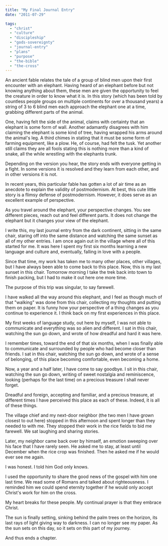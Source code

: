 ```yaml
---
title: "My Final Journal Entry"
date: "2011-07-29"

tags: 
  - "christ"
  - "culture"
  - "discipleship"
  - "gods-sovereignty"
  - "journal-entry"
  - "plans"
  - "purpose"
  - "the-bible"
  - "the-cross"
---
```


An ancient fable relates the tale of a group of blind men upon their first encounter with an elephant. Having heard of an elephant before but not knowing anything about them, these men are given the opportunity to feel the creature in order to know what it is. In this story (which has been told by countless people groups on multiple continents for over a thousand years) a string of 3 to 6 blind men each approach the elephant one at a time, grabbing different parts of the animal.

One, having felt the side of the animal, claims with certainty that an elephant is some form of wall. Another adamantly disagrees with him claiming the elephant is some kind of tree, having wrapped his arms around the animal's leg. A third chimes in stating that it must be some form of farming equipment, like a plow. He, of course, had felt the tusk. Yet another still claims they are all fools stating this is nothing more than a kind of snake, all the while wrestling with the elephants trunk.

Depending on the version you hear, the story ends with everyone getting in a fight. In some versions it is resolved and they learn from each other, and in other versions it is not.

In recent years, this particular fable has gotten a lot of air time as an anecdote to explain the validity of postmodernism. At best, this cute little story is a flimsy defense of postmodernism. However, it does serve as an excellent example of perspective.

As you travel around the elephant, your perspective changes. You see different pieces, reach out and feel different parts. It does not change the elephant but it changes your view of the elephant.

I write this, my last journal entry from the dark continent, sitting in the same chair, staring off into the same distance and watching the same sunset as all of my other entries. I am once again out in the village where all of this started for me. It was here I spent my first six months learning a new language and culture and, eventually, falling in love with a people.

Since that time, my work has taken me to many other places, other villages, but I have always been able to come back to this place. Now, this is my last sunset in this chair. Tomorrow morning I take the trek back into town to finish packing, but I had to make it out here one more time.

The purpose of this trip was singular, to say farewell.

I have walked all the way around this elephant, and I feel as though much of that "walking" was done from this chair, collecting my thoughts and putting them on paper. It is funny how your perspective of a thing changes as you continue to experience it. I think back on my first experiences in this place.

My first weeks of language study, out here by myself, I was not able to communicate and everything was so alien and different. I sat in this chair, watching the sun go down, and wrote of how dreadful and hard it was here.

I remember times, toward the end of that six months, when I was finally able to communicate and surrounded by people who had become closer than friends. I sat in this chair, watching the sun go down, and wrote of a sense of belonging, of this place becoming comfortable, even becoming a home.

Now, a year and a half later, I have come to say goodbye. I sit in this chair, watching the sun go down, writing of sweet nostalgia and reminiscence, looking (perhaps for the last time) on a precious treasure I shall never forget.

Dreadful and foreign, accepting and familiar, and a precious treasure, at different times I have perceived this place as each of these. Indeed, it is all of these things.

The village chief and my next-door neighbor (the two men I have grown closest to out here) stopped in this afternoon and spent longer than they needed to with me. They stopped their work in the rice fields to bid me farewell. We sat laughing and sharing stories.

Later, my neighbor came back over by himself, an emotion sweeping over his face that I have rarely seen. He asked me to stay, at least until December when the rice crop was finished. Then he asked me if he would ever see me again.

I was honest. I told him God only knows.

I used the opportunity to share the good news of the gospel with him one last time. We read some of Romans and talked about righteousness. I reminded him we could spend eternity together if he would only accept Christ's work for him on the cross.

My heart breaks for these people. My continual prayer is that they embrace Christ.

The sun is finally setting, sinking behind the palm trees on the horizon, its last rays of light giving way to darkness. I can no longer see my paper. As the sun sets on this day, so it sets on this part of my journey.

And thus ends a chapter.
